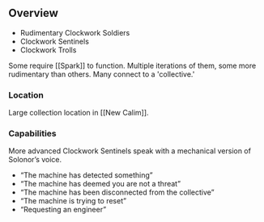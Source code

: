 ## Overview
- Rudimentary Clockwork Soldiers
- Clockwork Sentinels 
- Clockwork Trolls

Some require [[Spark]] to function. Multiple iterations of them, some more rudimentary than others. Many connect to a 'collective.' 
### Location
Large collection location in [[New Calim]].

### Capabilities
More advanced Clockwork Sentinels speak with a mechanical version of Solonor’s voice. 
- “The machine has detected something”
- “The machine has deemed you are not a threat”
- “The machine has been disconnected from the collective”
- “The machine is trying to reset”
- “Requesting an engineer”

